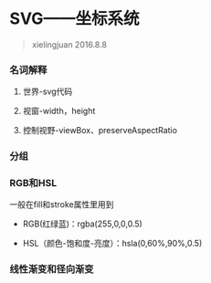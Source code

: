 # SVG——坐标系统

> xielingjuan 2016.8.8

### 名词解释

1. 世界-svg代码

2. 视窗-width，height

3. 控制视野-viewBox、preserveAspectRatio

### 分组

### RGB和HSL

一般在fill和stroke属性里用到

* RGB(红绿蓝)：rgba(255,0,0,0.5)

* HSL（颜色-饱和度-亮度）：hsla(0,60%,90%,0.5)

### 线性渐变和径向渐变



